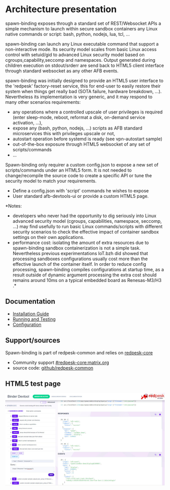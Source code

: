 # Architecture presentation

spawn-binding exposes through a standard set of REST/Websocket APIs a simple mechanism to launch within secure sandbox containers any Linux native commands or script: bash, python, nodejs, lua, tcl, ...

spawn-binding can launch any Linux executable command that support a non-interactive mode. Its security model scales from basic Linux access control with setuid/gid to advanced Linux security model based on cgroups,capability,seccomp and namespaces. Output generated during children execution on stdout/srderr are send back to HTML5 client interface through standard websocket as any other AFB events.

spawn-binding was initially designed to provide an HTML5 user interface to the 'redpesk' factory-reset service, this for end-user to easily restore their system when things get really bad (SOTA failure, hardware breakdown, ...). Nevertheless its implementation is very generic, and it may respond to many other scenarios requirements:
 * any operations where a controlled upscale of user privileges is required (enter sleep-mode, reboot, reformat a disk, on-demand service activation, ...),
 * expose any (bash, python, nodejs, ...) scripts as AFB standard microservices this with privileges upscale or not,
 * autostart operation before systemd is ready (see vpn-autostart sample)
 * out-of-the-box exposure through HTML5 websocket of any set of scripts/commands
 * ...

Spawn-binding only requirer a custom config.json to expose a new set of scripts/commands under an HTML5 form. It is not needed to change/recompile the source code to create a specific API or tune the security model to match your requirements.

* Define a config.json with 'script' commands he wishes to expose
* User standard afb-devtools-ui or provide a custom HTML5 page.

*Notes:
* developers who never had the opportunity to dig seriously into Linux advanced security model (cgroups, capabilities, namespace, seccomp, ...) may find usefully to run basic Linux commands/scripts with different security scenarios to check the effective impact of container sandbox settings on their own applications.
* performance cost: isolating the amount of extra resources due to spawn-binding sandbox containerization is not a simple task. Nevertheless previous experimentations IoT.bzh did showed that processing sandboxes configurations usually cost more than the effective launch of the container itself. In order to reduce config processing, spawn-binding compiles configurations at startup time, as a result outside of dynamic argument processing the extra cost should remains around 10ms on a typical embedded board as Renesas-M3/H3 .*


## Documentation

* [Installation Guide](./2-installation_guide.html)
* [Running and Testing](./3-configuration.html)
* [Configuration](./4-running_and_testing.html)

## Support/sources

Spawn-binding is part of redpesk-common and relies on [redpesk-core](https://docs.redpesk.bzh/docs/en/master/redpesk-core/docs/services-list.html)

* Community support [#redpesk-core:matrix.org]( https://docs.redpesk.bzh/docs/en/master/misc/community/docs/support.html)
* source code: [github/redpesk-common](https://github.com/redpesk-common)

## HTML5 test page
![spawn-binding-html5](assets/spawn-binding-exec.jpg)
